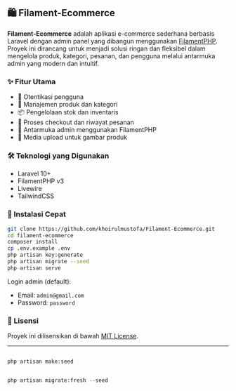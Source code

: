 ## 🛍️ Filament-Ecommerce

**Filament-Ecommerce** adalah aplikasi e-commerce sederhana berbasis Laravel dengan admin panel yang dibangun menggunakan [FilamentPHP](https://filamentphp.com/). Proyek ini dirancang untuk menjadi solusi ringan dan fleksibel dalam mengelola produk, kategori, pesanan, dan pengguna melalui antarmuka admin yang modern dan intuitif.

### ✨ Fitur Utama
- 🔐 Otentikasi pengguna
- 🧾 Manajemen produk dan kategori
- 📦 Pengelolaan stok dan inventaris
- 🛒 Proses checkout dan riwayat pesanan
- 🎨 Antarmuka admin menggunakan FilamentPHP
- 📁 Media upload untuk gambar produk

### 🛠️ Teknologi yang Digunakan
- Laravel 10+
- FilamentPHP v3
- Livewire
- TailwindCSS

### 🚀 Instalasi Cepat

```bash
git clone https://github.com/khoirulmustofa/Filament-Ecommerce.git
cd filament-ecommerce
composer install
cp .env.example .env
php artisan key:generate
php artisan migrate --seed
php artisan serve
```

Login admin (default):
- Email: `admin@gmail.com`
- Password: `password`

### 📄 Lisensi

Proyek ini dilisensikan di bawah [MIT License](LICENSE).

---


```php

php artisan make:seed

```

```php

php artisan migrate:fresh --seed

```